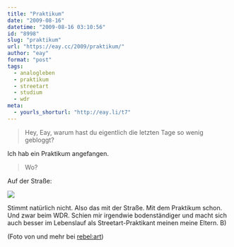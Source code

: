 ```yaml
---
title: "Praktikum"
date: "2009-08-16"
datetime: "2009-08-16 03:10:56"
id: "8998"
slug: "praktikum"
url: "https://eay.cc/2009/praktikum/"
author: "eay"
format: "post"
tags:
  - analogleben
  - praktikum
  - streetart
  - studium
  - wdr
meta:
  - yourls_shorturl: "http://eay.li/t7"
---
```


> Hey, Eay, warum hast du eigentlich die letzten Tage so wenig gebloggt?

Ich hab ein Praktikum angefangen.

> Wo?

Auf der Straße:

![](https://eay.cc/uploads/2009/streetartpraktikum.jpg)

Stimmt natürlich nicht. Also das mit der Straße. Mit dem Praktikum schon. Und zwar beim WDR. Schien mir irgendwie bodenständiger und macht sich auch besser im Lebenslauf als Streetart-Praktikant meinen meine Eltern. B)

(Foto von und mehr bei [rebel:art](http://www.rebelart.net/diary/?p=1755))
